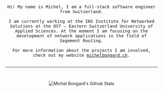 <p align="center">
  <samp>
    Hi! My name is Michel, I am a full-stack software engineer from Switzerland.
    <br /><br />
    I am currently working at the INS Institute for Networked Solutions at the OST – Eastern Switzerland University of Applied Sciences.
    At the moment I am focusing on the development of network applications in the field of Segement Routing.
    <br /><br />
    For more information about the projects I am involved, check out my website <a href="https://www.michelbongard.ch/" rel="noopener noreferrer" target="_blank">michelbongard.ch</a>.
  </samp>
  <br /><br />
</p>

---

<br />
<p align="center">
  <img alt="Michel Bongard's Github Stats" src="https://github-readme-stats.vercel.app/api?username=mbongard&show_icons=true&hide_border=true&count_private=true&theme=apprentice&hide=stars" />
 </p>
